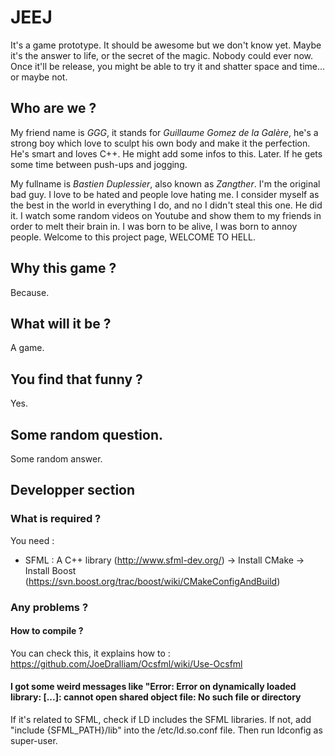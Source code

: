 # JEEJ
It's a game prototype. It should be awesome but we don't know yet. Maybe it's the answer to life, or the secret of the magic. Nobody could ever now. Once it'll be release, you might be able to try it and shatter space and time... or maybe not.

## Who are we ?
My friend name is _GGG_, it stands for _Guillaume Gomez de la Galère_, he's a strong boy which love to sculpt his own body and make it the perfection. He's smart and loves C++. He might add some infos to this. Later. If he gets some time between push-ups and jogging.

My fullname is _Bastien Duplessier_, also known as _Zangther_. I'm the original bad guy. I love to be hated and people love hating me. I consider myself as the best in the world in everything I do, and no I didn't steal this one. He did it. I watch some random videos on Youtube and show them to my friends in order to melt their brain in. I was born to be alive, I was born to annoy people. Welcome to this project page, WELCOME TO HELL.

## Why this game ?
Because.

## What will it be ?
A game.

## You find that funny ?
Yes.

## Some random question.
Some random answer.

## Developper section

### What is required ?

You need :
- SFML : A C++ library (http://www.sfml-dev.org/)
       -> Install CMake
       -> Install Boost (https://svn.boost.org/trac/boost/wiki/CMakeConfigAndBuild)

### Any problems ?

#### How to compile ?
You can check this, it explains how to : https://github.com/JoeDralliam/Ocsfml/wiki/Use-Ocsfml

#### I got some weird messages like "Error: Error on dynamically loaded library: [...]: cannot open shared object file: No such file or directory
If it's related to SFML, check if LD includes the SFML libraries. If not, add "include {SFML_PATH}/lib" into the /etc/ld.so.conf file. Then run ldconfig as super-user.
